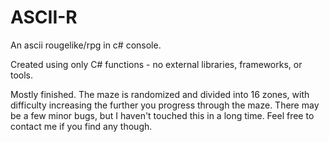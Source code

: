 ASCII-R
=======

An ascii rougelike/rpg in c# console.

Created using only C# functions - no external libraries, frameworks, or tools.

Mostly finished.  The maze is randomized and divided into 16 zones, with difficulty increasing the further you progress through the maze.
There may be a few minor bugs, but I haven't touched this in a long time.  Feel free to contact me if you find any though.